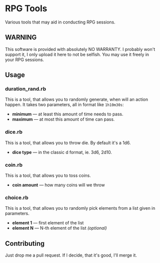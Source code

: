 # RPG Tools
Various tools that may aid in conducting RPG sessions.

## WARNING
This software is provided with absolutely NO WARRANTY. I probably won't support it, I only upload it here to not be selfish. You may use it freely in your RPG sessions.

## Usage

### duration_rand.rb
This is a tool, that allows you to randomly generate, when will an action happen. It takes two parameters, all in format like `1h10m30s`:
* **minimum** — at least this amount of time needs to pass.
* **maximum** — at most this amount of time can pass.

### dice.rb
This is a tool, that allows you to throw die. By default it's a 1d6.
* **dice type** — in the classic <amount>d<faces> format, ie. 3d6, 2d10.

### coin.rb
This is a tool, that allows you to toss coins.
* **coin amount** — how many coins will we throw

### choice.rb
This is a tool, that allows you to randomly pick elements from a list given in parameters.
* **element 1** — first element of the list
* **element N** — N-th element of the list *(optional)*

## Contributing

Just drop me a pull request. If I decide, that it's good, I'll merge it.
